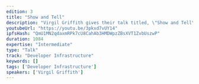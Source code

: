 ```yaml
---
edition: 3
title: "Show and Tell"
description: "Virgil Griffith gives their talk titled, \"Show and Tell\""
youtubeUrl: "https://youtu.be/3pkxd7vUY14"
ipfsHash: "QmU1MN2qdaxmRPk7cU8CahAb3HMDWpzZBsXVT1ZvbUszwP"
duration: 1084
expertise: "Intermediate"
type: "Talk"
track: "Developer Infrastructure"
keywords: []
tags: ['Developer Infrastructure']
speakers: ['Virgil Griffith']
---
```

